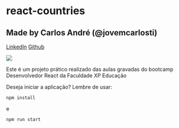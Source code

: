 # react-countries
## Made by Carlos André (@jovemcarlosti)
[LinkedIn](https://www.linkedin.com/in/jovemcarlos/)
[Github](https://github.com/JovemCarlosTI)

![](https://igti-one-click-v2.azurewebsites.net/assets/images/bootcamp/34.svg)

Este é um projeto prático realizado das aulas gravadas do bootcamp Desenvolvedor React da Faculdade XP Educação

Deseja iniciar a aplicação? Lembre de usar:
```
npm install
```
 e 
```
npm run start
```